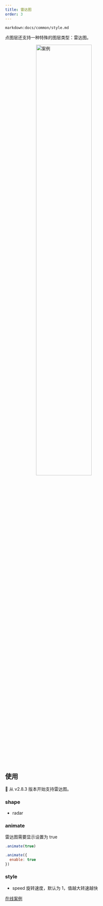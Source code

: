 ```yaml
---
title: 雷达图
order: 3
---
```


`markdown:docs/common/style.md`

点图层还支持一种特殊的图层类型：雷达图。

<img width="60%" style="display: block;margin: 0 auto;" alt="案例" src='https://gw.alipayobjects.com/mdn/rms_816329/afts/img/A*YJmVRpmW7FEAAAAAAAAAAAAAARQnAQ'>

## 使用

🌟 从 v2.8.3 版本开始支持雷达图。

### shape

- radar

### animate

雷达图需要显示设置为 true

```javascript
.animate(true)

.animate({
  enable: true
})
```

### style

- speed 旋转速度，默认为 1，值越大转速越快

[在线案例](../../../examples/point/scatter#radarPoint)
